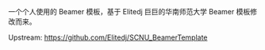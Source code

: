 一个个人使用的 Beamer 模板，基于 Elitedj 巨巨的华南师范大学 Beamer 模板修改而来。

Upstream: https://github.com/Elitedj/SCNU_BeamerTemplate
